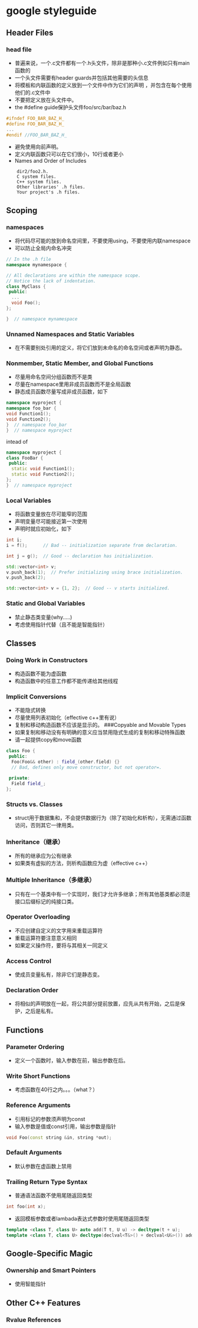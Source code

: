 # google styleguide
## Header Files
### head file
- 普遍来说，一个.c文件都有一个.h头文件，除非是那种小.c文件例如只有main函数的
- 一个头文件需要有header guards并包括其他需要的头信息
- 将模板和内联函数的定义放到一个文件中作为它们的声明 ，并包含在每个使用他们的.c文件中
- 不要把定义放在头文件中。
- the #define guide保护头文件foo/src/bar/baz.h
```cpp
#ifndef FOO_BAR_BAZ_H_
#define FOO_BAR_BAZ_H_
...
#endif //FOO_BAR_BAZ_H_
```
- 避免使用向前声明。
- 定义内联函数只可以在它们很小，10行或者更小
- Names and Order of Includes
```
    dir2/foo2.h.
    C system files.
    C++ system files.
    Other libraries' .h files.
    Your project's .h files.
```

## Scoping
### namespaces
- 将代码尽可能的放到命名空间里，不要使用using，不要使用内联namespace
- 可以防止全局内命名冲突
```cpp
// In the .h file
namespace mynamespace {

// All declarations are within the namespace scope.
// Notice the lack of indentation.
class MyClass {
 public:
  ...
  void Foo();
};

}  // namespace mynamespace
```
### Unnamed Namespaces and Static Variables
- 在不需要别处引用的定义，将它们放到未命名的命名空间或者声明为静态。
### Nonmember, Static Member, and Global Functions
- 尽量用命名空间分组函数而不是类
- 尽量在namespace里用非成员函数而不是全局函数
- 静态成员函数尽量写成非成员函数，如下
```cpp
namespace myproject {
namespace foo_bar {
void Function1();
void Function2();
}  // namespace foo_bar
}  // namespace myproject
```
intead of
```cpp
namespace myproject {
class FooBar {
 public:
  static void Function1();
  static void Function2();
};
}  // namespace myproject
```
### Local Variables
- 将函数变量放在尽可能窄的范围
- 声明变量尽可能接近第一次使用
- 声明时就应初始化，如下
```cpp
int i;
i = f();      // Bad -- initialization separate from declaration.

int j = g();  // Good -- declaration has initialization.

std::vector<int> v;
v.push_back(1);  // Prefer initializing using brace initialization.
v.push_back(2);

std::vector<int> v = {1, 2};  // Good -- v starts initialized.
```
### Static and Global Variables
- 禁止静态类变量(why.....)
- 考虑使用指针代替（且不能是智能指针）

## Classes
### Doing Work in Constructors
- 构造函数不能为虚函数
- 构造函数中的任意工作都不能传递给其他线程
### Implicit Conversions
- 不能隐式转换
- 尽量使用列表初始化（effective c++里有说）
- 复制和移动构造函数不应该是显示的。
###Copyable and Movable Types
- 如果复制和移动没有有明确的意义应当禁用隐式生成的复制和移动特殊函数
- 请一起提供copy和move函数
```cpp
class Foo {
 public:
  Foo(Foo&& other) : field_(other.field) {}
  // Bad, defines only move constructor, but not operator=.

 private:
  Field field_;
};
```
### Structs vs. Classes
- struct用于数据集和，不会提供数据行为（除了初始化和析构），无需通过函数访问，否则其它一律用类。
### Inheritance（继承）
- 所有的继承应为公有继承
- 如果类有虚拟的方法，则析构函数应为虚（effective c++）
### Multiple Inheritance（多继承）
- 只有在一个基类中有一个实现时，我们才允许多继承；所有其他基类都必须是接口后缀标记的纯接口类。
### Operator Overloading
- 不应创建自定义的文字用来重载运算符
- 重载运算符要注意意义相同
- 如果定义操作符，要将与其相关一同定义
### Access Control
- 使成员变量私有，除非它们是静态变。
### Declaration Order
- 将相似的声明放在一起，将公共部分提前放置，应先从共有开始，之后是保护，之后是私有。

## Functions
### Parameter Ordering
- 定义一个函数时，输入参数在前，输出参数在后。
### Write Short Functions
- 考虑函数在40行之内。。。（what？）
### Reference Arguments
- 引用标记的参数须声明为const
- 输入参数是值或const引用，输出参数是指针
```cpp
void Foo(const string &in, string *out);
```
### Default Arguments
- 默认参数在虚函数上禁用
### Trailing Return Type Syntax
- 普通语法函数不使用尾随返回类型
```cpp
int foo(int x);
```
- 返回模板参数或者lambada表达式参数时使用尾随返回类型

```cpp
template <class T, class U> auto add(T t, U u) -> decltype(t + u);
template <class T, class U> decltype(declval<T&>() + declval<U&>()) add(T t, U u);
```

## Google-Specific Magic
### Ownership and Smart Pointers
- 使用智能指针

## Other C++ Features
### Rvalue References
